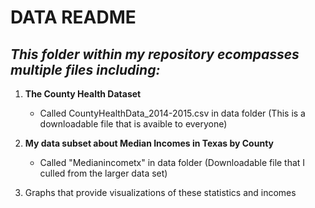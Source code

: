 # DATA README

## ***This folder within my repository ecompasses multiple files including:***

1. **The County Health Dataset**
   - Called CountyHealthData_2014-2015.csv in data folder
  (This is a downloadable file that is avaible to everyone)

2. **My data subset about Median Incomes in Texas by County**
   - Called "Medianincometx" in data folder
   (Downloadable file that I culled from the larger data set)

3. Graphs that provide visualizations of these statistics and incomes
